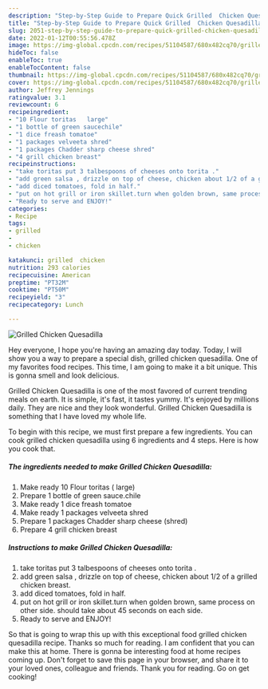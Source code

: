 ```yaml
---
description: "Step-by-Step Guide to Prepare Quick Grilled  Chicken Quesadilla"
title: "Step-by-Step Guide to Prepare Quick Grilled  Chicken Quesadilla"
slug: 2051-step-by-step-guide-to-prepare-quick-grilled-chicken-quesadilla
date: 2022-01-12T00:55:56.478Z
image: https://img-global.cpcdn.com/recipes/51104587/680x482cq70/grilled-chicken-quesadilla-recipe-main-photo.jpg
hideToc: false
enableToc: true
enableTocContent: false
thumbnail: https://img-global.cpcdn.com/recipes/51104587/680x482cq70/grilled-chicken-quesadilla-recipe-main-photo.jpg
cover: https://img-global.cpcdn.com/recipes/51104587/680x482cq70/grilled-chicken-quesadilla-recipe-main-photo.jpg
author: Jeffrey Jennings
ratingvalue: 3.1
reviewcount: 6
recipeingredient:
- "10 Flour toritas   large"
- "1 bottle of green saucechile"
- "1 dice freash tomatoe"
- "1 packages velveeta shred"
- "1 packages Chadder sharp cheese shred"
- "4 grill chicken breast"
recipeinstructions:
- "take toritas put 3 talbespoons of cheeses onto torita ."
- "add green salsa , drizzle on top of cheese, chicken about 1/2 of a grilled chicken breast."
- "add diced tomatoes, fold in half."
- "put on hot grill or iron skillet.turn when golden brown, same process on other side. should take about 45 seconds on each side."
- "Ready to serve and ENJOY!"
categories:
- Recipe
tags:
- grilled
- 
- chicken

katakunci: grilled  chicken 
nutrition: 293 calories
recipecuisine: American
preptime: "PT32M"
cooktime: "PT50M"
recipeyield: "3"
recipecategory: Lunch

---
```



![Grilled  Chicken Quesadilla](https://img-global.cpcdn.com/recipes/51104587/680x482cq70/grilled-chicken-quesadilla-recipe-main-photo.jpg)

Hey everyone, I hope you're having an amazing day today. Today, I will show you a way to prepare a special dish, grilled  chicken quesadilla. One of my favorites food recipes. This time, I am going to make it a bit unique. This is gonna smell and look delicious.

Grilled  Chicken Quesadilla is one of the most favored of current trending meals on earth. It is simple, it's fast, it tastes yummy. It's enjoyed by millions daily. They are nice and they look wonderful. Grilled  Chicken Quesadilla is something that I have loved my whole life.




To begin with this recipe, we must first prepare a few ingredients. You can cook grilled  chicken quesadilla using 6 ingredients and 4 steps. Here is how you cook that.

<!--inarticleads1-->

##### The ingredients needed to make Grilled  Chicken Quesadilla:

1. Make ready 10 Flour toritas  ( large)
1. Prepare 1 bottle of green sauce.chile
1. Make ready 1 dice freash tomatoe
1. Make ready 1 packages velveeta shred
1. Prepare 1 packages Chadder sharp cheese (shred)
1. Prepare 4 grill chicken breast




<!--inarticleads2-->

##### Instructions to make Grilled  Chicken Quesadilla:

1. take toritas put 3 talbespoons of cheeses onto torita .
1. add green salsa , drizzle on top of cheese, chicken about 1/2 of a grilled chicken breast.
1. add diced tomatoes, fold in half.
1. put on hot grill or iron skillet.turn when golden brown, same process on other side. should take about 45 seconds on each side.
1. Ready to serve and ENJOY!



So that is going to wrap this up with this exceptional food grilled  chicken quesadilla recipe. Thanks so much for reading. I am confident that you can make this at home. There is gonna be interesting food at home recipes coming up. Don't forget to save this page in your browser, and share it to your loved ones, colleague and friends. Thank you for reading. Go on get cooking!
